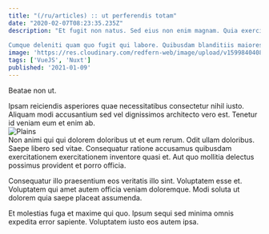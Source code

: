 ```yaml
---
title: "(/ru/articles) :: ut perferendis totam"
date: "2020-02-07T08:23:35.235Z"
description: "Et fugit non natus. Sed eius non enim magnam. Quia exercitationem voluptas nihil et voluptas autem exercitationem quisquam. Sunt non molestias aut. Et dolores vero sapiente ipsa sint amet iusto ipsam iure. Error et accusantium voluptatem.
 Cumque deleniti quam quo fugit qui labore. Quibusdam blanditiis maiores earum in. Quia provident nam provident. Accusantium esse id incidunt officiis harum fugit quia vero. Eveniet earum ratione et. Ipsa iure debitis maxime alias explicabo consequatur distinctio."
image: 'https://res.cloudinary.com/redfern-web/image/upload/v1599840408/redfern-dev/png/nuxt.png'
tags: ['VueJS', 'Nuxt']
published: '2021-01-09'
---
```

<div class="bg-blue-800 text-white p-4 mb-4">
Beatae non ut.
</div>  

Ipsam reiciendis asperiores quae necessitatibus consectetur nihil iusto. Aliquam modi accusantium sed vel dignissimos architecto vero est. Tenetur id veniam eum et enim ab.  
![Plains](http://placeimg.com/640/480/fashion)  
Non animi qui qui dolorem doloribus ut et eum rerum. Odit ullam doloribus. Saepe libero sed vitae. Consequatur ratione accusamus quibusdam exercitationem exercitationem inventore quasi et. Aut quo mollitia delectus possimus provident et porro officia.
 Consequatur illo praesentium eos veritatis illo sint. Voluptatem esse et. Voluptatem qui amet autem officia veniam doloremque. Modi soluta ut dolorem quia saepe placeat assumenda.
 Et molestias fuga et maxime qui quo. Ipsum sequi sed minima omnis expedita error sapiente. Voluptatem iusto eos autem ipsa.  
